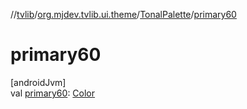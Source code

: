 //[tvlib](../../../index.md)/[org.mjdev.tvlib.ui.theme](../index.md)/[TonalPalette](index.md)/[primary60](primary60.md)

# primary60

[androidJvm]\
val [primary60](primary60.md): [Color](https://developer.android.com/reference/kotlin/androidx/compose/ui/graphics/Color.html)
